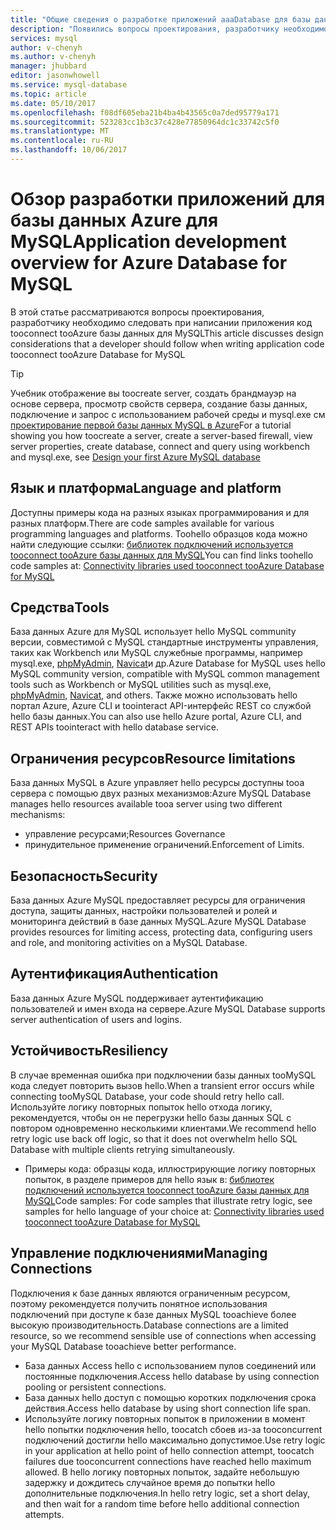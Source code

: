 ```yaml
---
title: "Общие сведения о разработке приложений aaaDatabase для базы данных Azure для MySQL | Документы Microsoft"
description: "Появились вопросы проектирования, разработчику необходимо следовать при написании приложения код tooconnect tooAzure базы данных для MySQL"
services: mysql
author: v-chenyh
ms.author: v-chenyh
manager: jhubbard
editor: jasonwhowell
ms.service: mysql-database
ms.topic: article
ms.date: 05/10/2017
ms.openlocfilehash: f08df605eba21b4ba4b43565c0a7ded95779a171
ms.sourcegitcommit: 523283cc1b3c37c428e77850964dc1c33742c5f0
ms.translationtype: MT
ms.contentlocale: ru-RU
ms.lasthandoff: 10/06/2017
---
```

# <a name="application-development-overview-for-azure-database-for-mysql"></a><span data-ttu-id="57b23-103">Обзор разработки приложений для базы данных Azure для MySQL</span><span class="sxs-lookup"><span data-stu-id="57b23-103">Application development overview for Azure Database for MySQL</span></span> 
<span data-ttu-id="57b23-104">В этой статье рассматриваются вопросы проектирования, разработчику необходимо следовать при написании приложения код tooconnect tooAzure базы данных для MySQL</span><span class="sxs-lookup"><span data-stu-id="57b23-104">This article discusses design considerations that a developer should follow when writing application code tooconnect tooAzure Database for MySQL</span></span> 

> [!TIP]
> <span data-ttu-id="57b23-105">Учебник отображение вы toocreate server, создать брандмауэр на основе сервера, просмотр свойств сервера, создание базы данных, подключение и запрос с использованием рабочей среды и mysql.exe см [проектирование первой базы данных MySQL в Azure](tutorial-design-database-using-portal.md)</span><span class="sxs-lookup"><span data-stu-id="57b23-105">For a tutorial showing you how toocreate a server, create a server-based firewall, view server properties, create database, connect and query using workbench and mysql.exe, see [Design your first Azure MySQL database](tutorial-design-database-using-portal.md)</span></span>

## <a name="language-and-platform"></a><span data-ttu-id="57b23-106">Язык и платформа</span><span class="sxs-lookup"><span data-stu-id="57b23-106">Language and platform</span></span>
<span data-ttu-id="57b23-107">Доступны примеры кода на разных языках программирования и для разных платформ.</span><span class="sxs-lookup"><span data-stu-id="57b23-107">There are code samples available for various programming languages and platforms.</span></span> <span data-ttu-id="57b23-108">Toohello образцов кода можно найти следующие ссылки: [библиотек подключений используется tooconnect tooAzure базы данных для MySQL](concepts-connection-libraries.md)</span><span class="sxs-lookup"><span data-stu-id="57b23-108">You can find links toohello code samples at: [Connectivity libraries used tooconnect tooAzure Database for MySQL](concepts-connection-libraries.md)</span></span>

## <a name="tools"></a><span data-ttu-id="57b23-109">Средства</span><span class="sxs-lookup"><span data-stu-id="57b23-109">Tools</span></span>
<span data-ttu-id="57b23-110">База данных Azure для MySQL использует hello MySQL community версии, совместимой с MySQL стандартные инструменты управления, таких как Workbench или MySQL служебные программы, например mysql.exe, [phpMyAdmin](https://www.phpmyadmin.net/), [Navicat](https://www.navicat.com/products/navicat-for-mysql)и др.</span><span class="sxs-lookup"><span data-stu-id="57b23-110">Azure Database for MySQL uses hello MySQL community version, compatible with MySQL common management tools such as Workbench or MySQL utilities such as mysql.exe, [phpMyAdmin](https://www.phpmyadmin.net/), [Navicat](https://www.navicat.com/products/navicat-for-mysql), and others.</span></span> <span data-ttu-id="57b23-111">Также можно использовать hello портал Azure, Azure CLI и toointeract API-интерфейс REST со службой hello базы данных.</span><span class="sxs-lookup"><span data-stu-id="57b23-111">You can also use hello Azure portal, Azure CLI, and REST APIs toointeract with hello database service.</span></span>

## <a name="resource-limitations"></a><span data-ttu-id="57b23-112">Ограничения ресурсов</span><span class="sxs-lookup"><span data-stu-id="57b23-112">Resource limitations</span></span>
<span data-ttu-id="57b23-113">База данных MySQL в Azure управляет hello ресурсы доступны tooa сервера с помощью двух разных механизмов:</span><span class="sxs-lookup"><span data-stu-id="57b23-113">Azure MySQL Database manages hello resources available tooa server using two different mechanisms:</span></span> 
- <span data-ttu-id="57b23-114">управление ресурсами;</span><span class="sxs-lookup"><span data-stu-id="57b23-114">Resources Governance</span></span> 
- <span data-ttu-id="57b23-115">принудительное применение ограничений.</span><span class="sxs-lookup"><span data-stu-id="57b23-115">Enforcement of Limits.</span></span>

## <a name="security"></a><span data-ttu-id="57b23-116">Безопасность</span><span class="sxs-lookup"><span data-stu-id="57b23-116">Security</span></span>
<span data-ttu-id="57b23-117">База данных Azure MySQL предоставляет ресурсы для ограничения доступа, защиты данных, настройки пользователей и ролей и мониторинга действий в базе данных MySQL.</span><span class="sxs-lookup"><span data-stu-id="57b23-117">Azure MySQL Database provides resources for limiting access, protecting data, configuring users and role, and monitoring activities on a MySQL Database.</span></span>

## <a name="authentication"></a><span data-ttu-id="57b23-118">Аутентификация</span><span class="sxs-lookup"><span data-stu-id="57b23-118">Authentication</span></span>
<span data-ttu-id="57b23-119">База данных Azure MySQL поддерживает аутентификацию пользователей и имен входа на сервере.</span><span class="sxs-lookup"><span data-stu-id="57b23-119">Azure MySQL Database supports server authentication of users and logins.</span></span>

## <a name="resiliency"></a><span data-ttu-id="57b23-120">Устойчивость</span><span class="sxs-lookup"><span data-stu-id="57b23-120">Resiliency</span></span>
<span data-ttu-id="57b23-121">В случае временная ошибка при подключении базы данных tooMySQL кода следует повторить вызов hello.</span><span class="sxs-lookup"><span data-stu-id="57b23-121">When a transient error occurs while connecting tooMySQL Database, your code should retry hello call.</span></span> <span data-ttu-id="57b23-122">Используйте логику повторных попыток hello отхода логику, рекомендуется, чтобы он не перегрузки hello базы данных SQL с повтором одновременно несколькими клиентами.</span><span class="sxs-lookup"><span data-stu-id="57b23-122">We recommend hello retry logic use back off logic, so that it does not overwhelm hello SQL Database with multiple clients retrying simultaneously.</span></span>

- <span data-ttu-id="57b23-123">Примеры кода: образцы кода, иллюстрирующие логику повторных попыток, в разделе примеров для hello язык в: [библиотек подключений используется tooconnect tooAzure базы данных для MySQL](concepts-connection-libraries.md)</span><span class="sxs-lookup"><span data-stu-id="57b23-123">Code samples: For code samples that illustrate retry logic, see samples for hello language of your choice at: [Connectivity libraries used tooconnect tooAzure Database for MySQL](concepts-connection-libraries.md)</span></span>

## <a name="managing-connections"></a><span data-ttu-id="57b23-124">Управление подключениями</span><span class="sxs-lookup"><span data-stu-id="57b23-124">Managing Connections</span></span>
<span data-ttu-id="57b23-125">Подключения к базе данных являются ограниченным ресурсом, поэтому рекомендуется получить понятное использования подключений при доступе к базе данных MySQL tooachieve более высокую производительность.</span><span class="sxs-lookup"><span data-stu-id="57b23-125">Database connections are a limited resource, so we recommend sensible use of connections when accessing your MySQL Database tooachieve better performance.</span></span>
- <span data-ttu-id="57b23-126">База данных Access hello с использованием пулов соединений или постоянные подключения.</span><span class="sxs-lookup"><span data-stu-id="57b23-126">Access hello database by using connection pooling or persistent connections.</span></span>
- <span data-ttu-id="57b23-127">База данных hello доступ с помощью коротких подключения срока действия.</span><span class="sxs-lookup"><span data-stu-id="57b23-127">Access hello database by using short connection life span.</span></span> 
- <span data-ttu-id="57b23-128">Используйте логику повторных попыток в приложении в момент hello попытки подключения hello, toocatch сбоев из-за tooconcurrent подключений достигли hello максимально допустимое.</span><span class="sxs-lookup"><span data-stu-id="57b23-128">Use retry logic in your application at hello point of hello connection attempt, toocatch failures due tooconcurrent connections have reached hello maximum allowed.</span></span> <span data-ttu-id="57b23-129">В hello логику повторных попыток, задайте небольшую задержку и дождитесь случайное время до попытки hello дополнительные подключения.</span><span class="sxs-lookup"><span data-stu-id="57b23-129">In hello retry logic, set a short delay, and then wait for a random time before hello additional connection attempts.</span></span>
